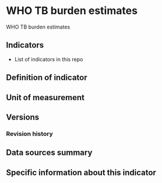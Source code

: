 # WHO TB burden estimates

WHO TB burden estimates

## Indicators

- List of indicators in this repo

## Definition of indicator


## Unit of measurement


## Versions


### Revision history


## Data sources summary


## Specific information about this indicator

